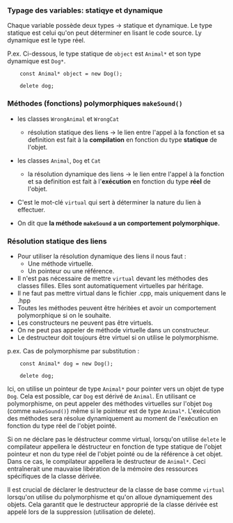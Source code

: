 
### Typage des variables: statiqye et dynamique

Chaque variable possède deux types -> statique et dynamique. Le type statique est celui qu'on peut déterminer en lisant le code source. Ly dynamique est le type réel.

P.ex. Ci-dessous, le type statique de `object` est `Animal*` et son type dynamique est `Dog*`.

```c+
	const Animal* object = new Dog();

	delete dog;
```

### Méthodes (fonctions) polymorphiques `makeSound()`

- les classes `WrongAnimal` et `WrongCat`
  - résolution statique des liens -> le lien entre l'appel à la fonction et sa definition est fait à la **compilation** en fonction du type **statique** de l'objet.

- les classes `Animal`, `Dog` et `Cat`
  - la résolution dynamique des liens -> le lien entre l'appel à la fonction et sa definition est fait à l'**exécution** en fonction du type **réel** de l'objet.
 - C'est le mot-clé `virtual` qui sert à déterminer la nature du lien à effectuer.
 - On dit que **la méthode `makeSound` a un comportement polymorphique.** 

### Résolution statique des liens
- Pour utiliser la résolution dynamique des liens il nous faut :
  - Une méthode virtuelle.
  - Un pointeur ou une référence.
- Il n'est pas nécessaire de mettre `virtual` devant les méthodes des classes filles. Elles sont automatiquement virtuelles par héritage.
- Il ne faut pas mettre virtual dans le fichier .cpp, mais uniquement dans le .hpp
- Toutes les méthodes peuvent être héritées et avoir un comportement polymorphique si on le souhaite.
- Les constructeurs ne peuvent pas être virtuels.
- On ne peut pas appeler de méthode virtuelle dans un constructeur.
- Le destructeur doit toujours être virtuel si on utilise le polymorphisme.

p.ex. Cas de polymorphisme par substitution :

```c+
	const Animal* dog = new Dog();

	delete dog;
```

Ici, on utilise un pointeur de type `Animal*` pour pointer vers un objet de type `Dog`. Cela est possible, car `Dog` est dérivé de `Animal`. En utilisant ce polymorphisme, on peut appeler des méthodes virtuelles sur l'objet `Dog` (comme `makeSound()`) même si le pointeur est de type `Animal*`. L'exécution des méthodes sera résolue dynamiquement au moment de l'exécution en fonction du type réel de l'objet pointé.

Si on ne déclare pas le déstructeur comme virtual, lorsqu'on utilise `delete` le compilateur appellera le déstructeur en fonction de type statique de l'objet pointeur et non du type réel de l'objet pointé ou de la référence à cet objet. Dans ce cas, le compilateur appellera le destructeur de `Animal*`. Ceci entraînerait une mauvaise libération de la mémoire des ressources spécifiques de la classe dérivée. 

Il est crucial de déclarer le destructeur de la classe de base comme `virtual` lorsqu'on utilise du polymorphisme et qu'on alloue dynamiquement des objets. Cela garantit que le destructeur approprié de la classe dérivée est appelé lors de la suppression (utilisation de delete).


